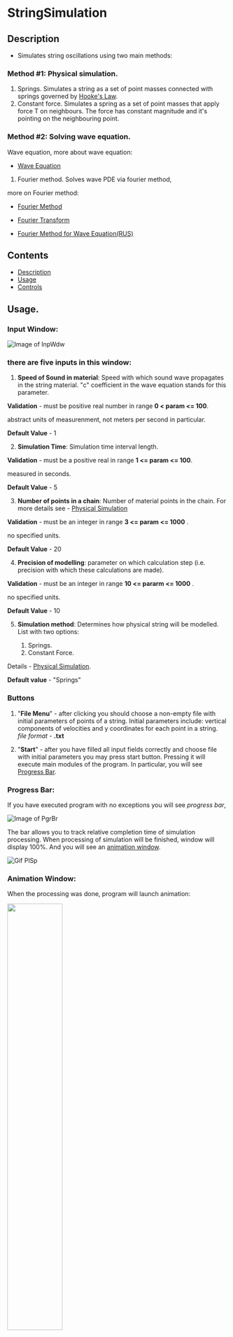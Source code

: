 # StringSimulation

## Description
* Simulates string oscillations using two main methods:

### Method #1: Physical simulation.
1. Springs.
Simulates a string as a set of point masses connected with springs governed by [Hooke's Law](https://en.wikipedia.org/wiki/Hooke%27s_law).
2. Constant force.
Simulates a spring as a set of point masses that apply force T on neighbours. The force has constant magnitude and it's pointing on the neighbouring point.

### Method #2: Solving wave equation.
Wave equation, more about wave equation:

+ [Wave Equation](https://en.wikipedia.org/wiki/Wave_equation)

1. Fourier method.
Solves wave PDE via fourier method, 

more on Fourier method:

+ [Fourier Method](https://www.roe.ac.uk/japwww/teaching/fourier/fourier_lectures_part5.pdf)

+ [Fourier Transform](https://en.wikipedia.org/wiki/Fourier_transform)

+ [Fourier Method for Wave Equation(RUS)](http://window.edu.ru/resource/137/47137/files/sssu081.pdf)



## Contents
- [Description](#description)
- [Usage](#usage)
- [Controls](#other-controls)




## Usage.

### **Input Window**:


![Image of InpWdw](https://github.com/AlexGameTester/StringSimulation/blob/master/images%20for%20readme/InputWdw.png)



### there are five inputs in this window:

1. **Speed of Sound in material**: Speed with which sound wave propagates in the string material. 
"c" coefficient in the wave equation stands for this parameter.

**Validation** - must be positive real number in range  **0 < param <= 100**.

abstract units of measurenment, not meters per second in particular.

**Default Value** - 1


2. **Simulation Time**: Simulation time interval length. 

**Validation** - must be a positive real in range  **1 <= param <= 100**.

measured in seconds.

**Default Value** - 5


3. **Number of points in a chain**: Number of material points in the chain. For more details see - [Physical Simulation](#description)

**Validation** - must be an integer in range  **3 <= param <= 1000** .

no specified units. 

**Default Value** - 20


4. **Precision of modelling**: parameter on which calculation step (i.e. precision with which these calculations are made).

**Validation** - must be an integer in range  **10 <= pararm <= 1000** .

no specified units.

**Default Value** - 10


5. **Simulation method**: Determines how physical string will be modelled. List with two options:
  
    1. Springs.
    2. Constant Force.

Details - [Physical Simulation](#description).

**Default value** - "Springs"

### Buttons ###

1. "**File Menu**" - after clicking you should choose a non-empty file with initial parameters of points of a string. Initial parameters include:
vertical components of velocities and y coordinates for each point in a string.
*file format* - **.txt**

2. "**Start**" - after you have filled all input fields correctly and choose file with initial parameters you may press start button. 
Pressing it will execute main modules of the program. In particular, you will see [Progress Bar](#progress-bar).


### **Progress Bar**:


If you have executed program with no exceptions you will see *progress bar*, 

![Image of PgrBr](https://github.com/AlexGameTester/StringSimulation/blob/master/images%20for%20readme/Безымянный.png)

The bar allows you to track relative completion time of simulation processing. 
When processing of simulation will be finished, window will display 100%. And you will see an [animation window](#animation-window).

![Gif PlSp](https://github.com/AlexGameTester/StringSimulation/blob/master/images%20for%20readme/gif2.gif)

### **Animation Window**:
When the processing was done, program will launch animation:

<img width=50% height=50% class="animated-gif" src="https://github.com/AlexGameTester/StringSimulation/blob/master/images%20for%20readme/Window1.png">


Besides animation itself - red points which represented the string, there is a playback bar:

<p><img width=50% height=50% src="https://github.com/AlexGameTester/StringSimulation/blob/master/images%20for%20readme/Window3.png"></p>

With two parameters:

1.[Simulation Time](#usage)

2.[Playback Speed](#usage)

Which supports player functionality,

For example: pressing **left** or **right button** 
<img width=5% height=5% src="https://github.com/AlexGameTester/StringSimulation/blob/master/images%20for%20readme/keyboard_key_right.png"> 
you may move forward or backward in animation playback:

<img width=40% height=40% class="animated-gif" src="https://github.com/AlexGameTester/StringSimulation/blob/master/images%20for%20readme/ezgif.com-video-to-gif.gif">

### Other Keyboard Controls ###

+ To control playback speed press **down** or **up button** - <img width=5% height=5% src="https://github.com/AlexGameTester/StringSimulation/blob/master/images%20for%20readme/keyboard_key_up.png"> 




![Gif PlSp2](https://github.com/AlexGameTester/StringSimulation/blob/master/images%20for%20readme/gif3.gif)


+ To **pause or resume** animation playback press <img width=5% height=5% src="https://github.com/AlexGameTester/StringSimulation/blob/master/images%20for%20readme/загруженное.png"> 

+ To **reset** playback press <img width=5% height=5% src="https://github.com/AlexGameTester/StringSimulation/blob/master/images%20for%20readme/4.jpg">

+ To **set** playback speed to *1* press <img width=5% height=5% src="https://github.com/AlexGameTester/StringSimulation/blob/master/images%20for%20readme/загруженное.jpg">

+ To **Exit** playback animation press <img width=5% height=5% src="https://github.com/AlexGameTester/StringSimulation/blob/master/images%20for%20readme/kissclipart-esc-keyboard-button-clipart-computer-keyboard-esc-836a93420436eb0a.png">

